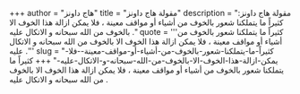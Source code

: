 +++
author = "هاج داونز"
title = "مقولة هاج داونز"
description = "مقولة هاج داونز: كثيراً ما يتملكنا شعور بالخوف من أشياء أو مواقف معينة ، فلا يمكن ازالة هذا الخوف الا بالخوف من الله سبحانه و الاتكال عليه ."
quote = '''كثيراً ما يتملكنا شعور بالخوف من أشياء أو مواقف معينة ، فلا يمكن ازالة هذا الخوف الا بالخوف من الله سبحانه و الاتكال عليه .''' 
slug = "كثيراً-ما-يتملكنا-شعور-بالخوف-من-أشياء-أو-مواقف-معينة--فلا-يمكن-ازالة-هذا-الخوف-الا-بالخوف-من-الله-سبحانه-و-الاتكال-عليه-"
+++
كثيراً ما يتملكنا شعور بالخوف من أشياء أو مواقف معينة ، فلا يمكن ازالة هذا الخوف الا بالخوف من الله سبحانه و الاتكال عليه .
